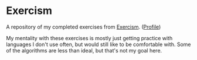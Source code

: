 # Exercism

A repository of my completed exercises from [Exercism](https://exercism.org). ([Profile](https://exercism.org/profiles/rivnakm))

My mentality with these exercises is mostly just getting practice with languages I don't use often, but would still like to be comfortable with. Some of the algorithms are less than ideal, but that's not my goal here.
